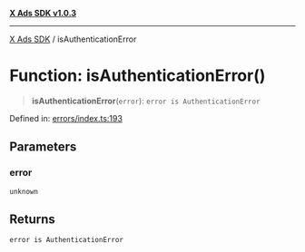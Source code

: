 [**X Ads SDK v1.0.3**](../README.md)

***

[X Ads SDK](../globals.md) / isAuthenticationError

# Function: isAuthenticationError()

> **isAuthenticationError**(`error`): `error is AuthenticationError`

Defined in: [errors/index.ts:193](https://github.com/kage1020/x-ads-sdk/blob/main/src/errors/index.ts#L193)

## Parameters

### error

`unknown`

## Returns

`error is AuthenticationError`
